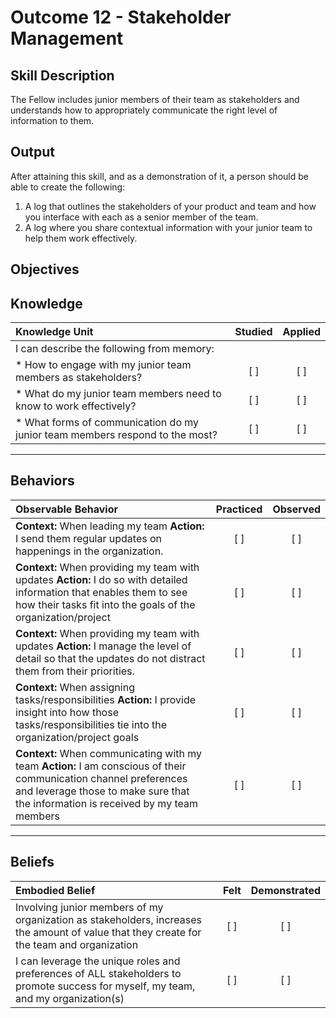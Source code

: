 # Outcome 12 - Stakeholder Management

**Skill Description**
----------
The Fellow includes junior members of their team as stakeholders and understands how to appropriately communicate the right level of information to them.

**Output**
----------
After attaining this skill, and as a demonstration of it, a person should be able to create the following:

1. A log that outlines the stakeholders of your product and team and how you interface with each as a senior member of the team.
2. A log where you share contextual information with your junior team to help them work effectively. 


**Objectives**
----------
## **Knowledge**


| Knowledge Unit   |      Studied      | Applied |
|:-------------|:------------------:|:--------:|
| I can describe the following from memory: | | |
| * How to engage with my junior team members as stakeholders?    | [ ] | [ ]  |
| * What do my junior team members need to know to work effectively?    | [ ] | [ ]  |
| * What forms of communication do my junior team members respond to the most?   | [ ] | [ ]  |


----------


## **Behaviors**

| Observable Behavior   |      Practiced      | Observed |
|:-------------|:------------------:|:--------:|
| **Context:** When leading my team **Action:** I send them regular updates on happenings in the organization.  | [ ] | [ ]  |
| **Context:** When providing my team with updates **Action:** I do so with detailed information that enables them to see how their tasks fit into the goals of the organization/project | [ ] | [ ]  |
| **Context:** When providing my team with updates **Action:** I manage the level of detail so that the updates do not distract them from their priorities.  | [ ] | [ ]  |
| **Context:** When assigning tasks/responsibilities **Action:** I provide insight into how those tasks/responsibilities tie into the organization/project goals  | [ ] | [ ]  |
| **Context:** When communicating with my team **Action:** I am conscious of their communication channel preferences and leverage those to make sure that the information is received by my team members |   [ ]   |   [ ]  |

----------


## **Beliefs**


| Embodied Belief   |      Felt      | Demonstrated |
|:-------------|:------------------:|:--------:|
| Involving junior members of my organization as stakeholders, increases the amount of value that they create for the team and organization | [ ] | [ ]  |
| I can leverage the unique roles and preferences of ALL stakeholders to promote success for myself, my team, and my organization(s) | [ ] | [ ]  |
